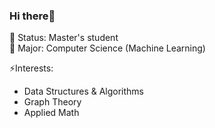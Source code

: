 ### Hi there👋
🌱 Status: Master's student\
🔭 Major: Computer Science (Machine Learning)

⚡Interests:
- Data Structures & Algorithms
- Graph Theory
- Applied Math

<!--
  * Front-end development
  * Everything about Software engineering
  
**conrad85E/conrad85E** is a ✨ _special_ ✨ repository because its `README.md` (this file) appears on your GitHub profile.

Here are some ideas to get you started:

- 🔭 I’m currently working on ...
- 🌱 I’m currently learning ...
- 👯 I’m looking to collaborate on ...
- 🤔 I’m looking for help with ...
- 💬 Ask me about ...
- 📫 How to reach me: ...
- 😄 Pronouns: ...
- ⚡ Fun fact: ...
-->
